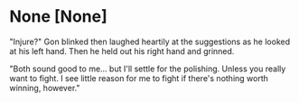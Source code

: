 # None [None]
"Injure?" Gon blinked then laughed heartily at the suggestions as he looked at his left hand. Then he held out his right hand and grinned.

"Both sound good to me... but I'll settle for the polishing. Unless you really want to fight. I see little reason for me to fight if there's nothing worth winning, however."
